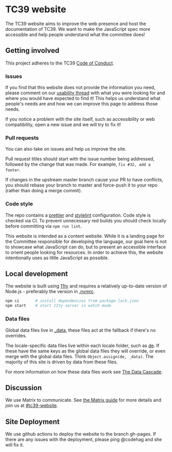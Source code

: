 # TC39 website

The TC39 website aims to improve the web presence and host the documentation of TC39. We want to
make the JavaScript spec more accessible and help people understand what the committee does!

## Getting involved

This project adheres to the TC39 [Code of Conduct](https://tc39.es/code-of-conduct/).

### Issues

If you find that this website does not provide the information you need, please comment on our
[usability thread](https://github.com/tc39/tc39.github.io/issues/41) with
what you were looking for and where you would have expected to find it! This
helps us understand what people's needs are and how we can improve this page to address those needs.

If you notice a problem with the site itself, such as accessibility or web compatibility, open a new issue and we will try to fix it!

### Pull requests

You can also take on issues and help us improve the site.

Pull request titles should start with the issue number being addressed, followed by
the change that was made. For example, `fix #32, add a footer`.

If changes in the upstream master branch cause your PR to have conflicts, you should
rebase your branch to master and force-push it to your repo (rather than doing a
merge commit).

### Code style

The repo contains a [prettier](https://prettier.io/) and [stylelint](https://stylelint.io/) configuration.
Code style is checked via CI. To prevent unnecessary red builds you should check locally before committing via `npm run lint`.

This website is intended as a content website. While it is a landing page for the Committee responsible for developing the language, our goal here is not to showcase what JavaScript can do, but to present an accessible interface to orient people looking for resources. In order to achieve this, the website intentionally uses as little JavaScript as possible.

## Local development

The website is built using [11ty](https://www.11ty.dev/) and requires a relatively up-to-date version of Node.js - preferably the version in [.nvmrc](./.nvmrc).

```sh
npm ci       # install dependencies from package-lock.json
npm start    # start 11ty server in watch mode
```

### Data files

Global data files live in [\_data](./_data), these files act at the fallback if there's no overrides.

The locale-specific data files live within each locale folder, such as [de](./de). If these have the same keys as the global data files they will override, or even merge with the global data files. Think `Object.assign(de, _data)`. The majority of this site is driven by data from these files.

For more information on how these data files work see [The Data Cascade](https://www.11ty.dev/docs/data-cascade/).

## Discussion

We use Matrix to communicate. See [the Matrix guide](https://github.com/tc39/how-we-work/blob/main/matrix-guide.md) for more details and join us at [#tc39-website](https://matrix.to/#/#tc39-website:matrix.org).

## Site Deployment

We use github actions to deploy the website to the branch gh-pages. If there are any issues with the
deployment, please ping @codehag and she will fix it.
